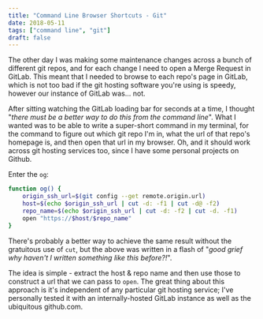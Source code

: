 ```yaml
---
title: "Command Line Browser Shortcuts - Git"
date: 2018-05-11
tags: ["command line", "git"]
draft: false
---
```

The other day I was making some maintenance changes across a bunch of different git repos, and for each change I need to open a Merge Request in GitLab. This meant that I needed to browse to each repo's page in GitLab, which is not too bad if the git hosting software you're using is speedy, however our instance of GitLab was... not.

After sitting watching the GitLab loading bar for seconds at a time, I thought "_there must be a better way to do this from the command line_". What I wanted was to be able to write a super-short command in my terminal, for the command to figure out which git repo I'm in, what the url of that repo's homepage is, and then open that url in my browser. Oh, and it should work across git hosting services too, since I have some personal projects on Github.

Enter the `og`:

```bash
function og() {
    origin_ssh_url=$(git config --get remote.origin.url)
    host=$(echo $origin_ssh_url | cut -d: -f1 | cut -d@ -f2)
    repo_name=$(echo $origin_ssh_url | cut -d: -f2 | cut -d. -f1)
    open "https://$host/$repo_name"
}
```

There's probably a better way to achieve the same result without the gratuitous use of `cut`, but the above was written in a flash of "_good grief why haven't I written something like this before?!_".

The idea is simple - extract the host & repo name and then use those to construct a url that we can pass to `open`. The great thing about this approach is it's independent of any particular git hosting service; I've personally tested it with an internally-hosted GitLab instance as well as the ubiquitous github.com.
